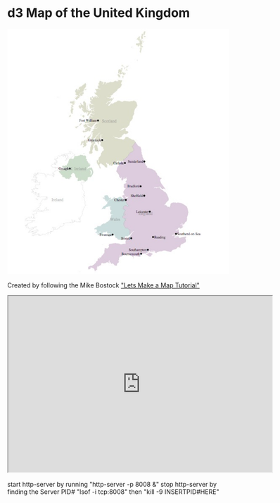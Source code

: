 # d3 Map of the United Kingdom

![alt text](https://github.com/cluhring/my_first_d3_map/blob/master/d3_uk_map.png)

Created by following the Mike Bostock ["Lets Make a Map Tutorial"](http://bost.ocks.org/mike/map/)

<iframe src="http://bost.ocks.org/mike/map/step-7.html" marginwidth="0" marginheight="0" scrolling="yes" width="600" height="400"></iframe>

start http-server by running "http-server -p 8008 &"
stop http-server by finding the Server PID# "lsof -i tcp:8008"
then "kill -9 INSERTPID#HERE"
